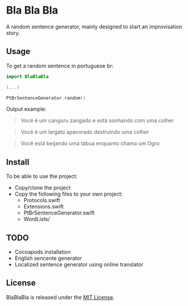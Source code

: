 # Bla Bla Bla
A random sentence generator, mainly designed to start an improvisation story. 

## Usage
To get a random sentence in portuguese br: 
```swift
import BlaBlaBla

(...)

PtBrSentenceGenerator.random()
```

Output example:
> Você é um canguru zangado e está sonhando com uma colher

> Você é um largato apavorado destruindo uma colher

> Você está beijando uma tábua enquanto chama um Ogro

## Install
To be able to use the project:
- Copy/clone the project
- Copy the following files to your own project: 
    - Protocols.swift
    - Extensions.swift
    - PtBrSentenceGenerator.swift
    - WordLists/
 
## TODO
- Cocoapods installation
- English sencente generator
- Localized sentence generator using online translator

## License
BlaBlaBla is released under the [MIT License](LICENSE).

